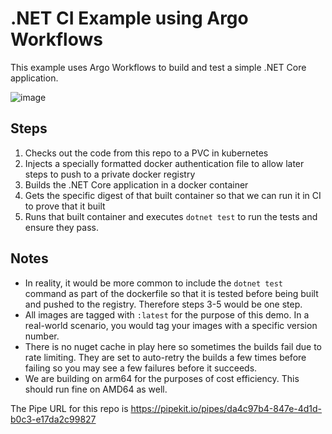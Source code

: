 # .NET CI Example using Argo Workflows

This example uses Argo Workflows to build and test a simple .NET Core application.

![image](https://github.com/user-attachments/assets/e55437a8-dfdd-4f43-bde3-76f16264dbba)

## Steps
1. Checks out the code from this repo to a PVC in kubernetes
2. Injects a specially formatted docker authentication file to allow later steps to push to a private docker registry
3. Builds the .NET Core application in a docker container
4. Gets the specific digest of that built container so that we can run it in CI to prove that it built
5. Runs that built container and executes `dotnet test` to run the tests and ensure they pass.


## Notes
- In reality, it would be more common to include the `dotnet test` command as part of the dockerfile so that it is tested before being built and pushed to the registry. Therefore steps 3-5 would be one step.
- All images are tagged with `:latest` for the purpose of this demo. In a real-world scenario, you would tag your images with a specific version number.
- There is no nuget cache in play here so sometimes the builds fail due to rate limiting. They are set to auto-retry the builds a few times before failing so you may see a few failures before it succeeds.
- We are building on arm64 for the purposes of cost efficiency. This should run fine on AMD64 as well.

The Pipe URL for this repo is https://pipekit.io/pipes/da4c97b4-847e-4d1d-b0c3-e17da2c99827
